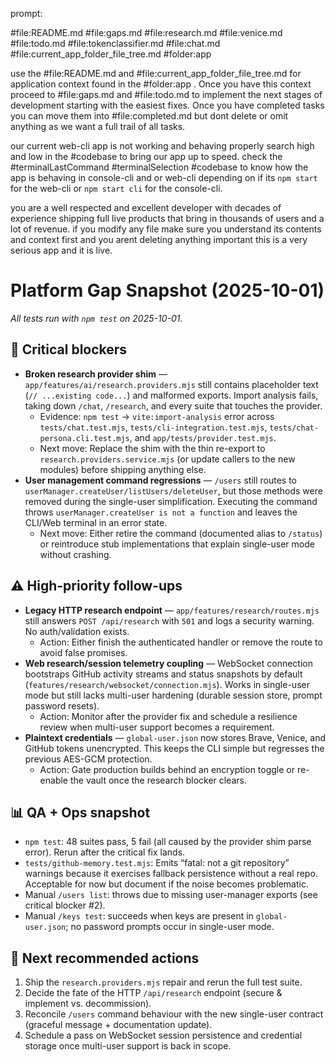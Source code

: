 prompt:

#file:README.md #file:gaps.md #file:research.md #file:venice.md #file:todo.md #file:tokenclassifier.md #file:chat.md #file:current_app_folder_file_tree.md #folder:app 


use the #file:README.md and #file:current_app_folder_file_tree.md for application context found in the #folder:app . Once you have this context proceed to #file:gaps.md and #file:todo.md to implement the next stages of development starting with the easiest fixes. Once you have completed tasks you can move them into #file:completed.md but dont delete or omit anything as we want a full trail of all tasks.


our current web-cli app is not working and behaving properly search high and low in the #codebase to bring our app up to speed. check the #terminalLastCommand #terminalSelection #codebase to know how the app is behaving in console-cli and or web-cli depending on if its `npm start` for the web-cli or `npm start cli` for the console-cli.

you are a well respected and excellent developer with decades of experience shipping full live products that bring in thousands of users and a lot of revenue. if you modify any file make sure you understand its contents and context first and you arent deleting anything important this is a very serious app and it is live.


# Platform Gap Snapshot (2025-10-01)

_All tests run with `npm test` on 2025-10-01._

## 🚨 Critical blockers
- **Broken research provider shim** — `app/features/ai/research.providers.mjs` still contains placeholder text (`// ...existing code...`) and malformed exports. Import analysis fails, taking down `/chat`, `/research`, and every suite that touches the provider.
  - Evidence: `npm test` → `vite:import-analysis` error across `tests/chat.test.mjs`, `tests/cli-integration.test.mjs`, `tests/chat-persona.cli.test.mjs`, and `app/tests/provider.test.mjs`.
  - Next move: Replace the shim with the thin re-export to `research.providers.service.mjs` (or update callers to the new modules) before shipping anything else.
- **User management command regressions** — `/users` still routes to `userManager.createUser/listUsers/deleteUser`, but those methods were removed during the single-user simplification. Executing the command throws `userManager.createUser is not a function` and leaves the CLI/Web terminal in an error state.
  - Next move: Either retire the command (documented alias to `/status`) or reintroduce stub implementations that explain single-user mode without crashing.

## ⚠️ High-priority follow-ups
- **Legacy HTTP research endpoint** — `app/features/research/routes.mjs` still answers `POST /api/research` with `501` and logs a security warning. No auth/validation exists.
  - Action: Either finish the authenticated handler or remove the route to avoid false promises.
- **Web research/session telemetry coupling** — WebSocket connection bootstraps GitHub activity streams and status snapshots by default (`features/research/websocket/connection.mjs`). Works in single-user mode but still lacks multi-user hardening (durable session store, prompt password resets).
  - Action: Monitor after the provider fix and schedule a resilience review when multi-user support becomes a requirement.
- **Plaintext credentials** — `global-user.json` now stores Brave, Venice, and GitHub tokens unencrypted. This keeps the CLI simple but regresses the previous AES-GCM protection.
  - Action: Gate production builds behind an encryption toggle or re-enable the vault once the research blocker clears.

## 📊 QA + Ops snapshot
- `npm test`: 48 suites pass, 5 fail (all caused by the provider shim parse error). Rerun after the critical fix lands.
- `tests/github-memory.test.mjs`: Emits “fatal: not a git repository” warnings because it exercises fallback persistence without a real repo. Acceptable for now but document if the noise becomes problematic.
- Manual `/users list`: throws due to missing user-manager exports (see critical blocker #2).
- Manual `/keys test`: succeeds when keys are present in `global-user.json`; no password prompts occur in single-user mode.

## 🧭 Next recommended actions
1. Ship the `research.providers.mjs` repair and rerun the full test suite.
2. Decide the fate of the HTTP `/api/research` endpoint (secure & implement vs. decommission).
3. Reconcile `/users` command behaviour with the new single-user contract (graceful message + documentation update).
4. Schedule a pass on WebSocket session persistence and credential storage once multi-user support is back in scope.
